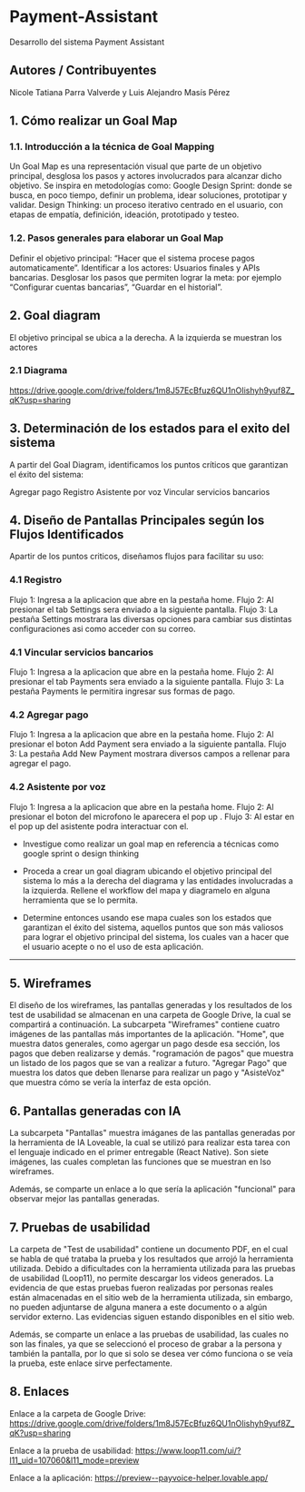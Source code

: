 # Payment-Assistant
Desarrollo del sistema Payment Assistant

## Autores / Contribuyentes
Nicole Tatiana Parra Valverde y Luis Alejandro Masís Pérez 


## 1. Cómo realizar un Goal Map

### 1.1. Introducción a la técnica de Goal Mapping
Un Goal Map es una representación visual que parte de un objetivo principal, desglosa los pasos y actores involucrados para alcanzar dicho objetivo. Se inspira en metodologías como:
Google Design Sprint: donde se busca, en poco tiempo, definir un problema, idear soluciones, prototipar y validar.
Design Thinking: un proceso iterativo centrado en el usuario, con etapas de empatía, definición, ideación, prototipado y testeo.

### 1.2. Pasos generales para elaborar un Goal Map
Definir el objetivo principal: “Hacer que el sistema procese pagos automaticamente”.
Identificar a los actores: Usuarios finales y APIs bancarias.
Desglosar los pasos que permiten lograr la meta: por ejemplo “Configurar cuentas bancarias”, “Guardar en el historial”.

## 2. Goal diagram

El objetivo principal se ubica a la derecha.
A la izquierda se muestran los actores

### 2.1 Diagrama

https://drive.google.com/drive/folders/1m8J57EcBfuz6QU1nOIishyh9yuf8Z_qK?usp=sharing

## 3. Determinación de los estados  para el exito del sistema

A partir del Goal Diagram, identificamos los puntos críticos que garantizan el éxito del sistema:

Agregar pago
Registro
Asistente por voz
Vincular servicios bancarios


## 4. Diseño de Pantallas Principales según los Flujos Identificados

Apartir de los puntos criticos, diseñamos flujos para facilitar su uso:

### 4.1 Registro

Flujo 1: Ingresa a la aplicacion que abre en la pestaña home.
Flujo 2: Al presionar el tab Settings sera enviado a la siguiente pantalla.
Flujo 3: La pestaña Settings mostrara las diversas opciones para cambiar sus distintas configuraciones asi como acceder con su correo.

### 4.1 Vincular servicios bancarios
Flujo 1: Ingresa a la aplicacion que abre en la pestaña home.
Flujo 2: Al presionar el tab Payments sera enviado a la siguiente pantalla.
Flujo 3: La pestaña Payments le permitira ingresar sus formas de pago.

### 4.2 Agregar pago
Flujo 1: Ingresa a la aplicacion que abre en la pestaña home.
Flujo 2: Al presionar el boton Add Payment sera enviado a la siguiente pantalla.
Flujo 3: La pestaña Add New Payment mostrara diversos campos a rellenar para agregar el pago.

### 4.2 Asistente por voz
Flujo 1: Ingresa a la aplicacion que abre en la pestaña home.
Flujo 2: Al presionar el boton del microfono le aparecera el pop up .
Flujo 3: Al estar en el pop up del asistente podra interactuar con el.










- Investigue como realizar un goal map en referencia a técnicas como google sprint o design thinking

- Proceda a crear un goal diagram ubicando el objetivo principal del sistema lo más a la derecha del diagrama y las entidades involucradas a la izquierda. Rellene el workflow del mapa y diagramelo en alguna herramienta que se lo permita.

- Determine entonces usando ese mapa cuales son los estados que garantizan el éxito del sistema, aquellos puntos que son más valiosos para lograr el objetivo principal del sistema, los cuales van a hacer que el usuario acepte o no el uso de esta aplicación.
_________________________________________________
## 5. Wireframes
El diseño de los wireframes, las pantallas generadas y los resultados de los test de usabilidad se almacenan en una carpeta de Google Drive, la cual se compartirá a continuación. La subcarpeta "Wireframes" contiene cuatro imágenes de las pantallas más importantes de la aplicación. "Home", que muestra datos generales, como agergar un pago desde esa sección, los pagos que deben realizarse y demás. "rogramación de pagos" que muestra un listado de los pagos que se van a realizar a futuro. "Agregar Pago" que muestra los datos que deben llenarse para realizar un pago y "AsisteVoz" que muestra cómo se vería la interfaz de esta opción.

## 6. Pantallas generadas con IA
La subcarpeta "Pantallas" muestra imáganes de las pantallas generadas por la herramienta de IA Loveable, la cual se utilizó para realizar esta tarea con el lenguaje indicado en el primer entregable (React Native). Son siete imágenes, las cuales completan las funciones que se muestran en lso wireframes.

Además, se comparte un enlace a lo que sería la aplicación "funcional" para observar mejor las pantallas generadas.

## 7. Pruebas de usabilidad
La carpeta de "Test de usabilidad" contiene un documento PDF, en el cual se habla de qué trataba la prueba y los resultados que arrojó la herramienta utilizada. Debido a dificultades con la herramienta utilizada para las pruebas de usabilidad (Loop11), no permite descargar los videos generados. La evidencia de que estas pruebas fueron realizadas por personas reales están almacenadas en el sitio web de la herramienta utilizada, sin embargo, no pueden adjuntarse de alguna manera a este documento o a algún servidor externo. Las evidencias siguen estando disponibles en el sitio web.

Además, se comparte un enlace a las pruebas de usabilidad, las cuales no son las finales, ya que se seleccionó el proceso de grabar a la persona y también la pantalla, por lo que si solo se desea ver cómo funciona o se veía la prueba, este enlace sirve perfectamente.

## 8. Enlaces
Enlace a la carpeta de Google Drive:
https://drive.google.com/drive/folders/1m8J57EcBfuz6QU1nOIishyh9yuf8Z_qK?usp=sharing

Enlace a la prueba de usabilidad:
https://www.loop11.com/ui/?l11_uid=107060&l11_mode=preview

Enlace a la aplicación:
https://preview--payvoice-helper.lovable.app/
